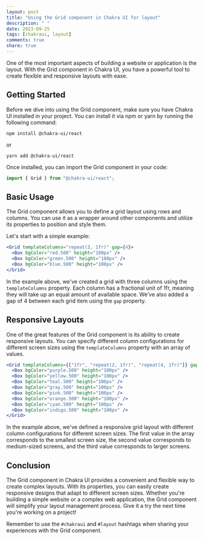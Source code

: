 ```yaml
---
layout: post
title: "Using the Grid component in Chakra UI for layout"
description: " "
date: 2023-09-25
tags: [chakraui, layout]
comments: true
share: true
---
```


One of the most important aspects of building a website or application is the layout. With the Grid component in Chakra UI, you have a powerful tool to create flexible and responsive layouts with ease.

## Getting Started

Before we dive into using the Grid component, make sure you have Chakra UI installed in your project. You can install it via npm or yarn by running the following command:

```
npm install @chakra-ui/react
```

or

```
yarn add @chakra-ui/react
```

Once installed, you can import the Grid component in your code:

```jsx
import { Grid } from "@chakra-ui/react";
```

## Basic Usage

The Grid component allows you to define a grid layout using rows and columns. You can use it as a wrapper around other components and utilize its properties to position and style them.

Let's start with a simple example:

```jsx
<Grid templateColumns="repeat(3, 1fr)" gap={4}>
  <Box bgColor="red.500" height="100px" />
  <Box bgColor="green.500" height="100px" />
  <Box bgColor="blue.500" height="100px" />
</Grid>
```

In the example above, we've created a grid with three columns using the `templateColumns` property. Each column has a fractional unit of 1fr, meaning they will take up an equal amount of available space. We've also added a gap of 4 between each grid item using the `gap` property.

## Responsive Layouts

One of the great features of the Grid component is its ability to create responsive layouts. You can specify different column configurations for different screen sizes using the `templateColumns` property with an array of values.

```jsx
<Grid templateColumns={["1fr", "repeat(2, 1fr)", "repeat(4, 1fr)"]} gap={4}>
  <Box bgColor="purple.500" height="100px" />
  <Box bgColor="yellow.500" height="100px" />
  <Box bgColor="teal.500" height="100px" />
  <Box bgColor="gray.500" height="100px" />
  <Box bgColor="pink.500" height="100px" />
  <Box bgColor="orange.500" height="100px" />
  <Box bgColor="cyan.500" height="100px" />
  <Box bgColor="indigo.500" height="100px" />
</Grid>
```

In the example above, we've defined a responsive grid layout with different column configurations for different screen sizes. The first value in the array corresponds to the smallest screen size, the second value corresponds to medium-sized screens, and the third value corresponds to larger screens.

## Conclusion

The Grid component in Chakra UI provides a convenient and flexible way to create complex layouts. With its properties, you can easily create responsive designs that adapt to different screen sizes. Whether you're building a simple website or a complex web application, the Grid component will simplify your layout management process. Give it a try the next time you're working on a project!

Remember to use the `#chakraui` and `#layout` hashtags when sharing your experiences with the Grid component.